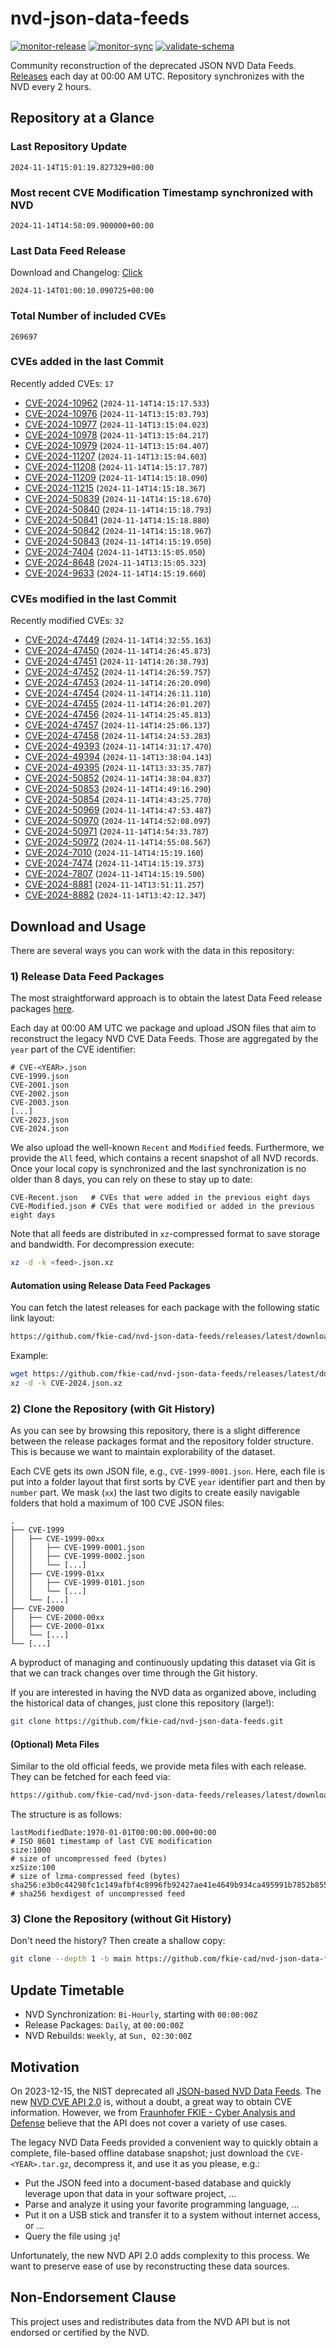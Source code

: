 # nvd-json-data-feeds

[![monitor-release](https://github.com/fkie-cad/nvd-json-data-feeds/actions/workflows/monitor_release.yml/badge.svg)](https://github.com/fkie-cad/nvd-json-data-feeds/actions/workflows/monitor_release.yml)
[![monitor-sync](https://github.com/fkie-cad/nvd-json-data-feeds/actions/workflows/monitor_sync.yml/badge.svg)](https://github.com/fkie-cad/nvd-json-data-feeds/actions/workflows/monitor_sync.yml)
[![validate-schema](https://github.com/fkie-cad/nvd-json-data-feeds/actions/workflows/validate_schema.yml/badge.svg)](https://github.com/fkie-cad/nvd-json-data-feeds/actions/workflows/validate_schema.yml)

Community reconstruction of the deprecated JSON NVD Data Feeds.
[Releases](https://github.com/fkie-cad/nvd-json-data-feeds/releases/latest) each day at 00:00 AM UTC.
Repository synchronizes with the NVD every 2 hours.

## Repository at a Glance

### Last Repository Update

```plain
2024-11-14T15:01:19.827329+00:00
```

### Most recent CVE Modification Timestamp synchronized with NVD

```plain
2024-11-14T14:58:09.900000+00:00
```

### Last Data Feed Release

Download and Changelog: [Click](https://github.com/fkie-cad/nvd-json-data-feeds/releases/latest)

```plain
2024-11-14T01:00:10.090725+00:00
```

### Total Number of included CVEs

```plain
269697
```

### CVEs added in the last Commit

Recently added CVEs: `17`

- [CVE-2024-10962](CVE-2024/CVE-2024-109xx/CVE-2024-10962.json) (`2024-11-14T14:15:17.533`)
- [CVE-2024-10976](CVE-2024/CVE-2024-109xx/CVE-2024-10976.json) (`2024-11-14T13:15:03.793`)
- [CVE-2024-10977](CVE-2024/CVE-2024-109xx/CVE-2024-10977.json) (`2024-11-14T13:15:04.023`)
- [CVE-2024-10978](CVE-2024/CVE-2024-109xx/CVE-2024-10978.json) (`2024-11-14T13:15:04.217`)
- [CVE-2024-10979](CVE-2024/CVE-2024-109xx/CVE-2024-10979.json) (`2024-11-14T13:15:04.407`)
- [CVE-2024-11207](CVE-2024/CVE-2024-112xx/CVE-2024-11207.json) (`2024-11-14T13:15:04.603`)
- [CVE-2024-11208](CVE-2024/CVE-2024-112xx/CVE-2024-11208.json) (`2024-11-14T14:15:17.787`)
- [CVE-2024-11209](CVE-2024/CVE-2024-112xx/CVE-2024-11209.json) (`2024-11-14T14:15:18.090`)
- [CVE-2024-11215](CVE-2024/CVE-2024-112xx/CVE-2024-11215.json) (`2024-11-14T14:15:18.367`)
- [CVE-2024-50839](CVE-2024/CVE-2024-508xx/CVE-2024-50839.json) (`2024-11-14T14:15:18.670`)
- [CVE-2024-50840](CVE-2024/CVE-2024-508xx/CVE-2024-50840.json) (`2024-11-14T14:15:18.793`)
- [CVE-2024-50841](CVE-2024/CVE-2024-508xx/CVE-2024-50841.json) (`2024-11-14T14:15:18.880`)
- [CVE-2024-50842](CVE-2024/CVE-2024-508xx/CVE-2024-50842.json) (`2024-11-14T14:15:18.967`)
- [CVE-2024-50843](CVE-2024/CVE-2024-508xx/CVE-2024-50843.json) (`2024-11-14T14:15:19.050`)
- [CVE-2024-7404](CVE-2024/CVE-2024-74xx/CVE-2024-7404.json) (`2024-11-14T13:15:05.050`)
- [CVE-2024-8648](CVE-2024/CVE-2024-86xx/CVE-2024-8648.json) (`2024-11-14T13:15:05.323`)
- [CVE-2024-9633](CVE-2024/CVE-2024-96xx/CVE-2024-9633.json) (`2024-11-14T14:15:19.660`)


### CVEs modified in the last Commit

Recently modified CVEs: `32`

- [CVE-2024-47449](CVE-2024/CVE-2024-474xx/CVE-2024-47449.json) (`2024-11-14T14:32:55.163`)
- [CVE-2024-47450](CVE-2024/CVE-2024-474xx/CVE-2024-47450.json) (`2024-11-14T14:26:45.873`)
- [CVE-2024-47451](CVE-2024/CVE-2024-474xx/CVE-2024-47451.json) (`2024-11-14T14:26:38.793`)
- [CVE-2024-47452](CVE-2024/CVE-2024-474xx/CVE-2024-47452.json) (`2024-11-14T14:26:59.757`)
- [CVE-2024-47453](CVE-2024/CVE-2024-474xx/CVE-2024-47453.json) (`2024-11-14T14:26:20.090`)
- [CVE-2024-47454](CVE-2024/CVE-2024-474xx/CVE-2024-47454.json) (`2024-11-14T14:26:11.110`)
- [CVE-2024-47455](CVE-2024/CVE-2024-474xx/CVE-2024-47455.json) (`2024-11-14T14:26:01.207`)
- [CVE-2024-47456](CVE-2024/CVE-2024-474xx/CVE-2024-47456.json) (`2024-11-14T14:25:45.813`)
- [CVE-2024-47457](CVE-2024/CVE-2024-474xx/CVE-2024-47457.json) (`2024-11-14T14:25:06.137`)
- [CVE-2024-47458](CVE-2024/CVE-2024-474xx/CVE-2024-47458.json) (`2024-11-14T14:24:53.283`)
- [CVE-2024-49393](CVE-2024/CVE-2024-493xx/CVE-2024-49393.json) (`2024-11-14T14:31:17.470`)
- [CVE-2024-49394](CVE-2024/CVE-2024-493xx/CVE-2024-49394.json) (`2024-11-14T13:38:04.143`)
- [CVE-2024-49395](CVE-2024/CVE-2024-493xx/CVE-2024-49395.json) (`2024-11-14T13:33:35.787`)
- [CVE-2024-50852](CVE-2024/CVE-2024-508xx/CVE-2024-50852.json) (`2024-11-14T14:38:04.837`)
- [CVE-2024-50853](CVE-2024/CVE-2024-508xx/CVE-2024-50853.json) (`2024-11-14T14:49:16.290`)
- [CVE-2024-50854](CVE-2024/CVE-2024-508xx/CVE-2024-50854.json) (`2024-11-14T14:43:25.770`)
- [CVE-2024-50969](CVE-2024/CVE-2024-509xx/CVE-2024-50969.json) (`2024-11-14T14:47:53.487`)
- [CVE-2024-50970](CVE-2024/CVE-2024-509xx/CVE-2024-50970.json) (`2024-11-14T14:52:08.097`)
- [CVE-2024-50971](CVE-2024/CVE-2024-509xx/CVE-2024-50971.json) (`2024-11-14T14:54:33.787`)
- [CVE-2024-50972](CVE-2024/CVE-2024-509xx/CVE-2024-50972.json) (`2024-11-14T14:55:08.567`)
- [CVE-2024-7010](CVE-2024/CVE-2024-70xx/CVE-2024-7010.json) (`2024-11-14T14:15:19.160`)
- [CVE-2024-7474](CVE-2024/CVE-2024-74xx/CVE-2024-7474.json) (`2024-11-14T14:15:19.373`)
- [CVE-2024-7807](CVE-2024/CVE-2024-78xx/CVE-2024-7807.json) (`2024-11-14T14:15:19.500`)
- [CVE-2024-8881](CVE-2024/CVE-2024-88xx/CVE-2024-8881.json) (`2024-11-14T13:51:11.257`)
- [CVE-2024-8882](CVE-2024/CVE-2024-88xx/CVE-2024-8882.json) (`2024-11-14T13:42:12.347`)


## Download and Usage

There are several ways you can work with the data in this repository:

### 1) Release Data Feed Packages

The most straightforward approach is to obtain the latest Data Feed release packages [here](https://github.com/fkie-cad/nvd-json-data-feeds/releases/latest).

Each day at 00:00 AM UTC we package and upload JSON files that aim to reconstruct the legacy NVD CVE Data Feeds.
Those are aggregated by the `year` part of the CVE identifier:

```
# CVE-<YEAR>.json
CVE-1999.json
CVE-2001.json
CVE-2002.json
CVE-2003.json
[...]
CVE-2023.json
CVE-2024.json
```

We also upload the well-known `Recent` and `Modified` feeds.
Furthermore, we provide the `All` feed, which contains a recent snapshot of all NVD records.
Once your local copy is synchronized and the last synchronization is no older than 8 days, you can rely on these to stay up to date:

```plain
CVE-Recent.json   # CVEs that were added in the previous eight days
CVE-Modified.json # CVEs that were modified or added in the previous eight days
```

Note that all feeds are distributed in `xz`-compressed format to save storage and bandwidth.
For decompression execute:

```sh
xz -d -k <feed>.json.xz
```

#### Automation using Release Data Feed Packages

You can fetch the latest releases for each package with the following static link layout:

```sh
https://github.com/fkie-cad/nvd-json-data-feeds/releases/latest/download/CVE-<YEAR>.json.xz
```

Example:

```sh
wget https://github.com/fkie-cad/nvd-json-data-feeds/releases/latest/download/CVE-2024.json.xz
xz -d -k CVE-2024.json.xz
```

### 2) Clone the Repository (with Git History)

As you can see by browsing this repository, there is a slight difference between the release packages format and the repository folder structure.
This is because we want to maintain explorability of the dataset.

Each CVE gets its own JSON file, e.g., `CVE-1999-0001.json`.
Here, each file is put into a folder layout that first sorts by CVE `year` identifier part and then by `number` part.
We mask (`xx`) the last two digits to create easily navigable folders that hold a maximum of 100 CVE JSON files:

```plain
.
├── CVE-1999
│   ├── CVE-1999-00xx
│   │   ├── CVE-1999-0001.json
│   │   ├── CVE-1999-0002.json
│   │   └── [...]
│   ├── CVE-1999-01xx
│   │   ├── CVE-1999-0101.json
│   │   └── [...]
│   └── [...]
├── CVE-2000
│   ├── CVE-2000-00xx
│   ├── CVE-2000-01xx
│   └── [...]
└── [...]
```

A byproduct of managing and continuously updating this dataset via Git is that we can track changes over time through the Git history.

If you are interested in having the NVD data as organized above, including the historical data of changes, just clone this repository (large!):

```sh
git clone https://github.com/fkie-cad/nvd-json-data-feeds.git
```

#### (Optional) Meta Files

Similar to the old official feeds, we provide meta files with each release. They can be fetched for each feed via:

```sh
https://github.com/fkie-cad/nvd-json-data-feeds/releases/latest/download/CVE-<YEAR>.meta
```

The structure is as follows:

```plain
lastModifiedDate:1970-01-01T00:00:00.000+00:00                          # ISO 8601 timestamp of last CVE modification
size:1000                                                               # size of uncompressed feed (bytes)
xzSize:100                                                              # size of lzma-compressed feed (bytes)
sha256:e3b0c44298fc1c149afbf4c8996fb92427ae41e4649b934ca495991b7852b855 # sha256 hexdigest of uncompressed feed
```

### 3) Clone the Repository (without Git History)

Don't need the history? Then create a shallow copy:

```sh
git clone --depth 1 -b main https://github.com/fkie-cad/nvd-json-data-feeds.git
```


## Update Timetable

* NVD Synchronization: `Bi-Hourly`, starting with `00:00:00Z`
* Release Packages: `Daily`, at `00:00:00Z`
* NVD Rebuilds: `Weekly`, at `Sun, 02:30:00Z`


## Motivation

On 2023-12-15, the NIST deprecated all [JSON-based NVD Data Feeds](https://nvd.nist.gov/vuln/data-feeds#divRetirementBanner-1).
The new [NVD CVE API 2.0](https://nvd.nist.gov/developers/vulnerabilities) is, without a doubt, a great way to obtain CVE information.
However, we from [Fraunhofer FKIE - Cyber Analysis and Defense](https://www.fkie.fraunhofer.de/en/departments/cad.html) believe that the API does not cover a variety of use cases.

The legacy NVD Data Feeds provided a convenient way to quickly obtain a complete, file-based offline database snapshot; just download the `CVE-<YEAR>.tar.gz`, decompress it, and use it as you please, e.g.:

- Put the JSON feed into a document-based database and quickly leverage upon that data in your software project, ...
- Parse and analyze it using your favorite programming language, ...
- Put it on a USB stick and transfer it to a system without internet access, or ...
- Query the file using `jq`!

Unfortunately, the new NVD API 2.0 adds complexity to this process.
We want to preserve ease of use by reconstructing these data sources.

## Non-Endorsement Clause

This project uses and redistributes data from the NVD API but is not endorsed or certified by the NVD.